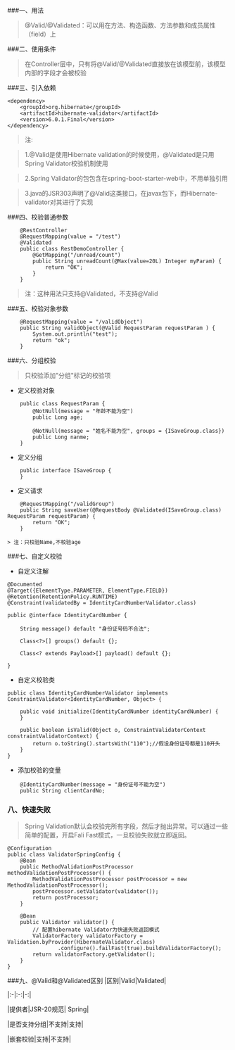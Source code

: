 ###一、用法
> @Valid/@Validated：可以用在方法、构造函数、方法参数和成员属性（field）上

###二、使用条件
> 在Controller层中，只有将@Valid/@Validated直接放在该模型前，该模型内部的字段才会被校验

###三、引入依赖
```aidl
<dependency>
    <groupId>org.hibernate</groupId>
    <artifactId>hibernate-validator</artifactId>
    <version>6.0.1.Final</version>
</dependency>
```
> 注:

> 1.@Valid是使用Hibernate validation的时候使用，@Validated是只用Spring Validator校验机制使用

> 2.Spring Validator的包包含在spring-boot-starter-web中，不用单独引用

> 3.java的JSR303声明了@Valid这类接口，在javax包下，而Hibernate-validator对其进行了实现
    
###四、校验普通参数
```aidl
    @RestController
    @RequestMapping(value = "/test")
    @Validated
    public class RestDemoController {
        @GetMapping("/unread/count")
        public String unreadCount(@Max(value=20L) Integer myParam) {
            return "OK";
        }
    }
```
> 注：这种用法只支持@Validated，不支持@Valid

###五、校验对象参数
```aidl
    @RequestMapping(value = "/validObject")
    public String validObject(@Valid RequestParam requestParam ) {
        System.out.println("test");
        return "ok";
    }
```

###六、分组校验
> 只校验添加"分组"标记的校验项
+ 定义校验对象
```aidl
    public class RequestParam {
        @NotNull(message = "年龄不能为空")
        public Long age;
        
        @NotNull(message = "姓名不能为空", groups = {ISaveGroup.class})
        public Long nanme;
    }
```
+ 定义分组
```aidl
    public interface ISaveGroup {
    }
```

+ 定义请求
```aidl
    @RequestMapping("/validGroup")
    public String saveUser(@RequestBody @Validated(ISaveGroup.class) RequestParam requestParam) {
        return "OK";
    }
    
> 注：只校验Name,不校验age
```

###七、自定义校验
+ 自定义注解
```aidl
@Documented
@Target({ElementType.PARAMETER, ElementType.FIELD})
@Retention(RetentionPolicy.RUNTIME)
@Constraint(validatedBy = IdentityCardNumberValidator.class)

public @interface IdentityCardNumber {

    String message() default "身份证号码不合法";

    Class<?>[] groups() default {};

    Class<? extends Payload>[] payload() default {};

}
```

+ 自定义校验类
```aidl
public class IdentityCardNumberValidator implements ConstraintValidator<IdentityCardNumber, Object> {

    public void initialize(IdentityCardNumber identityCardNumber) {
    }

    public boolean isValid(Object o, ConstraintValidatorContext constraintValidatorContext) {
        return o.toString().startsWith("110");//假设身份证号都是110开头
    }
}
```

+ 添加校验的变量
```aidl
    @IdentityCardNumber(message = "身份证号不能为空")
    public String clientCardNo;
```

### 八、快速失败
> Spring Validation默认会校验完所有字段，然后才抛出异常。可以通过一些简单的配置，开启Fali Fast模式，一旦校验失败就立即返回。
```aidl
@Configuration
public class ValidatorSpringConfig {
    @Bean
    public MethodValidationPostProcessor methodValidationPostProcessor() {
        MethodValidationPostProcessor postProcessor = new MethodValidationPostProcessor();
        postProcessor.setValidator(validator());
        return postProcessor;
    }

    @Bean
    public Validator validator() {
        // 配置hibernate Validator为快速失败返回模式
        ValidatorFactory validatorFactory = Validation.byProvider(HibernateValidator.class)
                .configure().failFast(true).buildValidatorFactory();
        return validatorFactory.getValidator();
    }
}
```

###九、@Valid和@Validated区别
|区别|Valid|Validated|

|:-|:-:|-:|

|提供者|JSR-20规范| Spring|

|是否支持分组|不支持|支持|

|嵌套校验|支持|不支持|